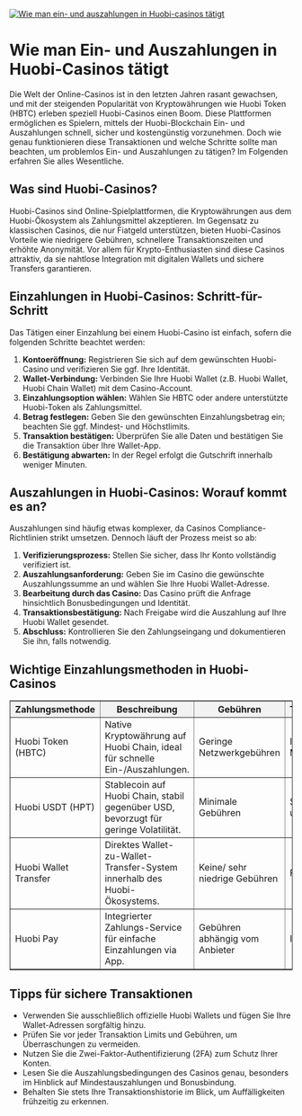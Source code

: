 [![Wie man ein- und auszahlungen in Huobi-casinos tätigt](https://123-caf.pages.dev/gitsignup.png)](https://vrmoo.ru/Bt82HjjY)

<h1>Wie man Ein- und Auszahlungen in Huobi-Casinos tätigt</h1>  <p>Die Welt der Online-Casinos ist in den letzten Jahren rasant gewachsen, und mit der steigenden Popularität von Kryptowährungen wie Huobi Token (HBTC) erleben speziell Huobi-Casinos einen Boom. Diese Plattformen ermöglichen es Spielern, mittels der Huobi-Blockchain Ein- und Auszahlungen schnell, sicher und kostengünstig vorzunehmen. Doch wie genau funktionieren diese Transaktionen und welche Schritte sollte man beachten, um problemlos Ein- und Auszahlungen zu tätigen? Im Folgenden erfahren Sie alles Wesentliche.</p>  <h2>Was sind Huobi-Casinos?</h2> <p>Huobi-Casinos sind Online-Spielplattformen, die Kryptowährungen aus dem Huobi-Ökosystem als Zahlungsmittel akzeptieren. Im Gegensatz zu klassischen Casinos, die nur Fiatgeld unterstützen, bieten Huobi-Casinos Vorteile wie niedrigere Gebühren, schnellere Transaktionszeiten und erhöhte Anonymität. Vor allem für Krypto-Enthusiasten sind diese Casinos attraktiv, da sie nahtlose Integration mit digitalen Wallets und sichere Transfers garantieren.</p>  <h2>Einzahlungen in Huobi-Casinos: Schritt-für-Schritt</h2> <p>Das Tätigen einer Einzahlung bei einem Huobi-Casino ist einfach, sofern die folgenden Schritte beachtet werden:</p>  <ol>   <li><strong>Kontoeröffnung:</strong> Registrieren Sie sich auf dem gewünschten Huobi-Casino und verifizieren Sie ggf. Ihre Identität.</li>   <li><strong>Wallet-Verbindung:</strong> Verbinden Sie Ihre Huobi Wallet (z.B. Huobi Wallet, Huobi Chain Wallet) mit dem Casino-Account.</li>   <li><strong>Einzahlungsoption wählen:</strong> Wählen Sie HBTC oder andere unterstützte Huobi-Token als Zahlungsmittel.</li>   <li><strong>Betrag festlegen:</strong> Geben Sie den gewünschten Einzahlungsbetrag ein; beachten Sie ggf. Mindest- und Höchstlimits.</li>   <li><strong>Transaktion bestätigen:</strong> Überprüfen Sie alle Daten und bestätigen Sie die Transaktion über Ihre Wallet-App.</li>   <li><strong>Bestätigung abwarten:</strong> In der Regel erfolgt die Gutschrift innerhalb weniger Minuten.</li> </ol>  <h2>Auszahlungen in Huobi-Casinos: Worauf kommt es an?</h2> <p>Auszahlungen sind häufig etwas komplexer, da Casinos Compliance-Richtlinien strikt umsetzen. Dennoch läuft der Prozess meist so ab:</p>  <ol>   <li><strong>Verifizierungsprozess:</strong> Stellen Sie sicher, dass Ihr Konto vollständig verifiziert ist.</li>   <li><strong>Auszahlungsanforderung:</strong> Geben Sie im Casino die gewünschte Auszahlungssumme an und wählen Sie Ihre Huobi Wallet-Adresse.</li>   <li><strong>Bearbeitung durch das Casino:</strong> Das Casino prüft die Anfrage hinsichtlich Bonusbedingungen und Identität.</li>   <li><strong>Transaktionsbestätigung:</strong> Nach Freigabe wird die Auszahlung auf Ihre Huobi Wallet gesendet.</li>   <li><strong>Abschluss:</strong> Kontrollieren Sie den Zahlungseingang und dokumentieren Sie ihn, falls notwendig.</li> </ol>  <h2>Wichtige Einzahlungsmethoden in Huobi-Casinos</h2>  <table border="1" cellpadding="6" cellspacing="0" style="border-collapse: collapse; width: 100%;">   <thead>     <tr style="background-color:#f2f2f2;">       <th>Zahlungsmethode</th>       <th>Beschreibung</th>       <th>Gebühren</th>       <th>Transaktionszeit</th>     </tr>   </thead>   <tbody>     <tr>       <td>Huobi Token (HBTC)</td>       <td>Native Kryptowährung auf Huobi Chain, ideal für schnelle Ein-/Auszahlungen.</td>       <td>Geringe Netzwerkgebühren</td>       <td>Innerhalb von Minuten</td>     </tr>     <tr>       <td>Huobi USDT (HPT)</td>       <td>Stablecoin auf Huobi Chain, stabil gegenüber USD, bevorzugt für geringe Volatilität.</td>       <td>Minimale Gebühren</td>       <td>Schnell, meist unter 10 Minuten</td>     </tr>     <tr>       <td>Huobi Wallet Transfer</td>       <td>Direktes Wallet-zu-Wallet-Transfer-System innerhalb des Huobi-Ökosystems.</td>       <td>Keine/ sehr niedrige Gebühren</td>       <td>Fast instantan</td>     </tr>     <tr>       <td>Huobi Pay</td>       <td>Integrierter Zahlungs-Service für einfache Einzahlungen via App.</td>       <td>Gebühren abhängig vom Anbieter</td>       <td>In Echtzeit</td>     </tr>   </tbody> </table>  <h2>Tipps für sichere Transaktionen</h2> <ul>   <li>Verwenden Sie ausschließlich offizielle Huobi Wallets und fügen Sie Ihre Wallet-Adressen sorgfältig hinzu.</li>   <li>Prüfen Sie vor jeder Transaktion Limits und Gebühren, um Überraschungen zu vermeiden.</li>   <li>Nutzen Sie die Zwei-Faktor-Authentifizierung (2FA) zum Schutz Ihrer Konten.</li>   <li>Lesen Sie die Auszahlungsbedingungen des Casinos genau, besonders im Hinblick auf Mindestauszahlungen und Bonusbindung.</li>   <li>Behalten Sie stets Ihre Transaktionshistorie im Blick, um Auffälligkeiten frühzeitig zu erkennen.</li> </ul>